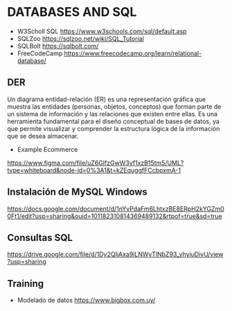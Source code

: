 # DATABASES AND SQL

- W3Scholl SQL
  https://www.w3schools.com/sql/default.asp
- SQLZoo
  https://sqlzoo.net/wiki/SQL_Tutorial
- SQLBolt
  https://sqlbolt.com/
- FreeCodeCamp
  https://www.freecodecamp.org/learn/relational-database/

## DER

Un diagrama entidad-relación (ER) es una representación gráfica que muestra las entidades (personas, objetos, conceptos) que forman parte de un sistema de información y las relaciones que existen entre ellas. Es una herramienta fundamental para el diseño conceptual de bases de datos, ya que permite visualizar y comprender la estructura lógica de la información que se desea almacenar.

- Example Ecommerce

https://www.figma.com/file/uZ6GlfzGwW3yf1xzB15tm5/UML?type=whiteboard&node-id=0%3A1&t=kZEquggfFCcbpxmA-1

## Instalación de MySQL Windows

https://docs.google.com/document/d/1nYvPdaFm6LhtxzBE8ERpH2kYGZm00Ft1/edit?usp=sharing&ouid=101182310814369489132&rtpof=true&sd=true

## Consultas SQL

https://drive.google.com/file/d/1Dy2QIjAxa9iLNWyTINbZ93_yhyiuDivU/view?usp=sharing

## Training

- Modelado de datos
  https://www.bigbox.com.uy/
